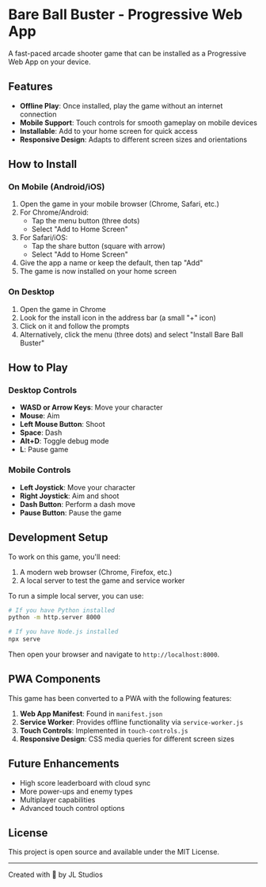 # Bare Ball Buster - Progressive Web App

A fast-paced arcade shooter game that can be installed as a Progressive Web App on your device.

## Features

- **Offline Play**: Once installed, play the game without an internet connection
- **Mobile Support**: Touch controls for smooth gameplay on mobile devices
- **Installable**: Add to your home screen for quick access
- **Responsive Design**: Adapts to different screen sizes and orientations

## How to Install

### On Mobile (Android/iOS)

1. Open the game in your mobile browser (Chrome, Safari, etc.)
2. For Chrome/Android:
   - Tap the menu button (three dots)
   - Select "Add to Home Screen"
3. For Safari/iOS:
   - Tap the share button (square with arrow)
   - Select "Add to Home Screen"
4. Give the app a name or keep the default, then tap "Add"
5. The game is now installed on your home screen

### On Desktop

1. Open the game in Chrome
2. Look for the install icon in the address bar (a small "+" icon)
3. Click on it and follow the prompts
4. Alternatively, click the menu (three dots) and select "Install Bare Ball Buster"

## How to Play

### Desktop Controls

- **WASD or Arrow Keys**: Move your character
- **Mouse**: Aim
- **Left Mouse Button**: Shoot
- **Space**: Dash
- **Alt+D**: Toggle debug mode
- **L**: Pause game

### Mobile Controls

- **Left Joystick**: Move your character
- **Right Joystick**: Aim and shoot
- **Dash Button**: Perform a dash move
- **Pause Button**: Pause the game

## Development Setup

To work on this game, you'll need:

1. A modern web browser (Chrome, Firefox, etc.)
2. A local server to test the game and service worker

To run a simple local server, you can use:

```bash
# If you have Python installed
python -m http.server 8000

# If you have Node.js installed
npx serve
```

Then open your browser and navigate to `http://localhost:8000`.

## PWA Components

This game has been converted to a PWA with the following features:

1. **Web App Manifest**: Found in `manifest.json`
2. **Service Worker**: Provides offline functionality via `service-worker.js`
3. **Touch Controls**: Implemented in `touch-controls.js`
4. **Responsive Design**: CSS media queries for different screen sizes

## Future Enhancements

- High score leaderboard with cloud sync
- More power-ups and enemy types
- Multiplayer capabilities
- Advanced touch control options

## License

This project is open source and available under the MIT License.

---

Created with 💖 by JL Studios

